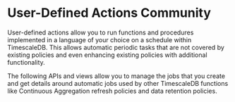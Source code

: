 # User-Defined Actions <tag type="community">Community</tag>

User-defined actions allow you to run functions and procedures implemented in a
language of your choice on a schedule within TimescaleDB. This allows
automatic periodic tasks that are not covered by existing policies and
even enhancing existing policies with additional functionality.

The following APIs and views allow you to manage the jobs that you create and
get details around automatic jobs used by other TimescaleDB functions like
Continuous Aggregation refresh policies and data retention policies.
